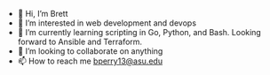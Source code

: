 - 👋 Hi, I’m Brett
- 👀 I’m interested in web development and devops
- 🌱 I’m currently learning scripting in Go, Python, and Bash. Looking forward to Ansible and Terraform.
- 💞️ I’m looking to collaborate on anything
- 📫 How to reach me bperry13@asu.edu

<!---
bperry13/bperry13 is a ✨ special ✨ repository because its `README.md` (this file) appears on your GitHub profile.
You can click the Preview link to take a look at your changes.
--->
